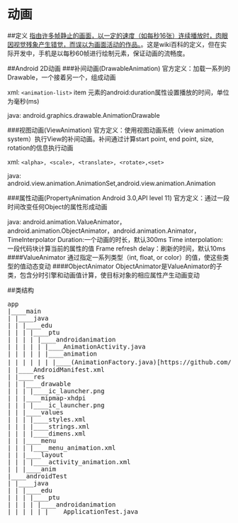 # 动画
##定义
[指由许多帧静止的画面，以一定的速度（如每秒16张）连续播放时，肉眼因视觉残象产生错觉，而误以为画面活动的作品。](https://zh.wikipedia.org/wiki/动画)。这是wiki百科的定义，但在实际开发中，手机是以每秒60帧进行绘制元素，保证动画的流畅度。

##Android 2D动画
###补间动画(DrawableAnimation)
官方定义：加载一系列的Drawable，一个接着另一个，组成动画

xml:
``` <animation-list> ```
item 元素的android:duration属性设置播放的时间，单位为毫秒(ms)

java:
android.graphics.drawable.AnimationDrawable

###视图动画(ViewAnimation)
官方定义：使用视图动画系统（view animation system）执行View的补间动画。补间通过计算start point, end point, size, rotation的信息执行动画

xml:
``` <alpha>, <scale>, <translate>, <rotate>,<set> ```

java:
android.view.animation.AnimationSet,android.view.animation.Animation

###属性动画(PropertyAnimation Android 3.0,API level 11)
官方定义：通过一段时间改变任何Object的属性形成动画

java:
android.animation.ValueAnimator，android.animation.ObjectAnimator，android.animation.Animator，TimeInterpolator
Duration:一个动画的时长，默认300ms
Time interpolation: 一段代码块计算当前的属性的值
Frame refresh delay：刷新的时间，默认10ms
####ValueAnimator
通过指定一系列类型（int, float, or color）的值，使这些类型的值动态变动
####ObjectAnimator
ObjectAnimator是ValueAnimator的子类，包含分时引擎和动画值计算，使目标对象的相应属性产生动画变动


##类结构
<pre>
app
|____main
| |____java
| | |____edu
| | | |____ptu
| | | | |____androidanimation
| | | | | |____AnimationActivity.java 
| | | | | |____animation
| | | | | | |____(AnimationFactory.java)[https://github.com/rickgit/animation/blob/master/app/src/main/java/edu/ptu/androidanimation/animation/AnimationFactory.java] 抽象工程可以返回ViewAnimation,AnimationDrawable,Animator动画类
| |____AndroidManifest.xml
| |____res
| | |____drawable
| | | |____ic_launcher.png
| | |____mipmap-xhdpi
| | | |____ic_launcher.png
| | |____values
| | | |____styles.xml
| | | |____strings.xml
| | | |____dimens.xml
| | |____menu
| | | |____menu_animation.xml
| | |____layout
| | | |____activity_animation.xml
| | |____anim
|____androidTest
| |____java
| | |____edu
| | | |____ptu
| | | | |____androidanimation
| | | | | |____ApplicationTest.java
</pre>
